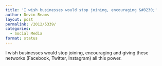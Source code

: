 ```yaml
---
title: 'I wish businesses would stop joining, encouraging &#8230;'
author: Devin Reams
layout: post
permalink: /2012/5339/
categories:
  - Social Media
format: status
---
```

I wish businesses would stop joining, encouraging and giving these networks (Facebook, Twitter, Instagram) all this power.